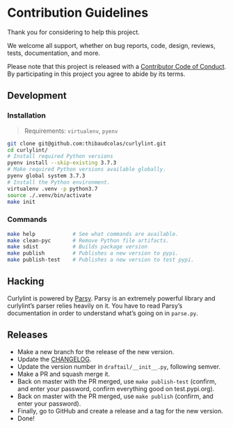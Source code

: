 # Contribution Guidelines

Thank you for considering to help this project.

We welcome all support, whether on bug reports, code, design, reviews, tests, documentation, and more.

Please note that this project is released with a [Contributor Code of Conduct](docs/CODE_OF_CONDUCT.md). By participating in this project you agree to abide by its terms.

## Development

### Installation

> Requirements: `virtualenv`, `pyenv`

```sh
git clone git@github.com:thibaudcolas/curlylint.git
cd curlylint/
# Install required Python versions
pyenv install --skip-existing 3.7.3
# Make required Python versions available globally.
pyenv global system 3.7.3
# Install the Python environment.
virtualenv .venv -p python3.7
source ./.venv/bin/activate
make init
```

### Commands

```sh
make help            # See what commands are available.
make clean-pyc       # Remove Python file artifacts.
make sdist           # Builds package version
make publish         # Publishes a new version to pypi.
make publish-test    # Publishes a new version to test pypi.
```

## Hacking

Curlylint is powered by [Parsy](https://github.com/python-parsy/parsy). Parsy is an extremely powerful library and curlylint’s parser relies heavily on it. You have to read
Parsy’s documentation in order to understand what’s going on in
`parse.py`.

## Releases

- Make a new branch for the release of the new version.
- Update the [CHANGELOG](https://github.com/thibaudcolas/curlylint/CHANGELOG.md).
- Update the version number in `draftail/__init__.py`, following semver.
- Make a PR and squash merge it.
- Back on master with the PR merged, use `make publish-test` (confirm, and enter your password, confirm everything good on test.pypi.org).
- Back on master with the PR merged, use `make publish` (confirm, and enter your password).
- Finally, go to GitHub and create a release and a tag for the new version.
- Done!
